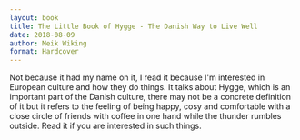 ```yaml
---
layout: book
title: The Little Book of Hygge - The Danish Way to Live Well
date: 2018-08-09
author: Meik Wiking
format: Hardcover
---
```


Not because it had my name on it, I read it because I'm interested in European culture and how they do things. It talks about Hygge, which is an important part of the Danish culture, there may not be a concrete definition of it but it refers to the feeling of being happy, cosy and comfortable with a close circle of friends with coffee in one hand while the thunder rumbles outside. Read it if you are interested in such things.
